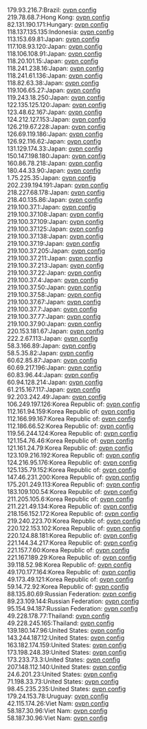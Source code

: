 179.93.216.7:Brazil: [ovpn config](vpn/179_93_216_7.ovpn)  
219.78.68.7:Hong Kong: [ovpn config](vpn/219_78_68_7.ovpn)  
82.131.190.171:Hungary: [ovpn config](vpn/82_131_190_171.ovpn)  
118.137.135.135:Indonesia: [ovpn config](vpn/118_137_135_135.ovpn)  
113.153.69.81:Japan: [ovpn config](vpn/113_153_69_81.ovpn)  
117.108.93.120:Japan: [ovpn config](vpn/117_108_93_120.ovpn)  
118.106.108.91:Japan: [ovpn config](vpn/118_106_108_91.ovpn)  
118.20.101.15:Japan: [ovpn config](vpn/118_20_101_15.ovpn)  
118.241.238.16:Japan: [ovpn config](vpn/118_241_238_16.ovpn)  
118.241.61.136:Japan: [ovpn config](vpn/118_241_61_136.ovpn)  
118.82.63.38:Japan: [ovpn config](vpn/118_82_63_38.ovpn)  
119.106.65.27:Japan: [ovpn config](vpn/119_106_65_27.ovpn)  
119.243.18.250:Japan: [ovpn config](vpn/119_243_18_250.ovpn)  
122.135.125.120:Japan: [ovpn config](vpn/122_135_125_120.ovpn)  
123.48.62.167:Japan: [ovpn config](vpn/123_48_62_167.ovpn)  
124.212.127.153:Japan: [ovpn config](vpn/124_212_127_153.ovpn)  
126.219.67.228:Japan: [ovpn config](vpn/126_219_67_228.ovpn)  
126.69.119.186:Japan: [ovpn config](vpn/126_69_119_186.ovpn)  
126.92.116.62:Japan: [ovpn config](vpn/126_92_116_62.ovpn)  
131.129.174.33:Japan: [ovpn config](vpn/131_129_174_33.ovpn)  
150.147.198.180:Japan: [ovpn config](vpn/150_147_198_180.ovpn)  
160.86.78.218:Japan: [ovpn config](vpn/160_86_78_218.ovpn)  
180.44.33.90:Japan: [ovpn config](vpn/180_44_33_90.ovpn)  
1.75.225.35:Japan: [ovpn config](vpn/1_75_225_35.ovpn)  
202.239.194.191:Japan: [ovpn config](vpn/202_239_194_191.ovpn)  
218.227.68.178:Japan: [ovpn config](vpn/218_227_68_178.ovpn)  
218.40.135.86:Japan: [ovpn config](vpn/218_40_135_86.ovpn)  
219.100.37.1:Japan: [ovpn config](vpn/219_100_37_1.ovpn)  
219.100.37.108:Japan: [ovpn config](vpn/219_100_37_108.ovpn)  
219.100.37.109:Japan: [ovpn config](vpn/219_100_37_109.ovpn)  
219.100.37.125:Japan: [ovpn config](vpn/219_100_37_125.ovpn)  
219.100.37.138:Japan: [ovpn config](vpn/219_100_37_138.ovpn)  
219.100.37.19:Japan: [ovpn config](vpn/219_100_37_19.ovpn)  
219.100.37.205:Japan: [ovpn config](vpn/219_100_37_205.ovpn)  
219.100.37.211:Japan: [ovpn config](vpn/219_100_37_211.ovpn)  
219.100.37.213:Japan: [ovpn config](vpn/219_100_37_213.ovpn)  
219.100.37.22:Japan: [ovpn config](vpn/219_100_37_22.ovpn)  
219.100.37.4:Japan: [ovpn config](vpn/219_100_37_4.ovpn)  
219.100.37.50:Japan: [ovpn config](vpn/219_100_37_50.ovpn)  
219.100.37.58:Japan: [ovpn config](vpn/219_100_37_58.ovpn)  
219.100.37.67:Japan: [ovpn config](vpn/219_100_37_67.ovpn)  
219.100.37.7:Japan: [ovpn config](vpn/219_100_37_7.ovpn)  
219.100.37.77:Japan: [ovpn config](vpn/219_100_37_77.ovpn)  
219.100.37.90:Japan: [ovpn config](vpn/219_100_37_90.ovpn)  
220.153.181.67:Japan: [ovpn config](vpn/220_153_181_67.ovpn)  
222.2.67.113:Japan: [ovpn config](vpn/222_2_67_113.ovpn)  
58.3.166.89:Japan: [ovpn config](vpn/58_3_166_89.ovpn)  
58.5.35.82:Japan: [ovpn config](vpn/58_5_35_82.ovpn)  
60.62.85.87:Japan: [ovpn config](vpn/60_62_85_87.ovpn)  
60.69.217.196:Japan: [ovpn config](vpn/60_69_217_196.ovpn)  
60.83.96.44:Japan: [ovpn config](vpn/60_83_96_44.ovpn)  
60.94.128.214:Japan: [ovpn config](vpn/60_94_128_214.ovpn)  
61.215.167.117:Japan: [ovpn config](vpn/61_215_167_117.ovpn)  
92.203.242.49:Japan: [ovpn config](vpn/92_203_242_49.ovpn)  
106.249.197.126:Korea Republic of: [ovpn config](vpn/106_249_197_126.ovpn)  
112.161.94.159:Korea Republic of: [ovpn config](vpn/112_161_94_159.ovpn)  
112.166.99.167:Korea Republic of: [ovpn config](vpn/112_166_99_167.ovpn)  
112.186.66.52:Korea Republic of: [ovpn config](vpn/112_186_66_52.ovpn)  
119.56.244.124:Korea Republic of: [ovpn config](vpn/119_56_244_124.ovpn)  
121.154.76.46:Korea Republic of: [ovpn config](vpn/121_154_76_46.ovpn)  
121.161.24.79:Korea Republic of: [ovpn config](vpn/121_161_24_79.ovpn)  
123.109.216.192:Korea Republic of: [ovpn config](vpn/123_109_216_192.ovpn)  
124.216.95.176:Korea Republic of: [ovpn config](vpn/124_216_95_176.ovpn)  
125.135.79.152:Korea Republic of: [ovpn config](vpn/125_135_79_152.ovpn)  
147.46.231.200:Korea Republic of: [ovpn config](vpn/147_46_231_200.ovpn)  
175.201.249.113:Korea Republic of: [ovpn config](vpn/175_201_249_113.ovpn)  
183.109.100.54:Korea Republic of: [ovpn config](vpn/183_109_100_54.ovpn)  
211.205.105.6:Korea Republic of: [ovpn config](vpn/211_205_105_6.ovpn)  
211.221.49.134:Korea Republic of: [ovpn config](vpn/211_221_49_134.ovpn)  
218.156.152.172:Korea Republic of: [ovpn config](vpn/218_156_152_172.ovpn)  
219.240.223.70:Korea Republic of: [ovpn config](vpn/219_240_223_70.ovpn)  
220.122.153.102:Korea Republic of: [ovpn config](vpn/220_122_153_102.ovpn)  
220.124.88.181:Korea Republic of: [ovpn config](vpn/220_124_88_181.ovpn)  
221.144.34.217:Korea Republic of: [ovpn config](vpn/221_144_34_217.ovpn)  
221.157.7.60:Korea Republic of: [ovpn config](vpn/221_157_7_60.ovpn)  
221.167.189.29:Korea Republic of: [ovpn config](vpn/221_167_189_29.ovpn)  
39.118.52.98:Korea Republic of: [ovpn config](vpn/39_118_52_98.ovpn)  
49.170.177.164:Korea Republic of: [ovpn config](vpn/49_170_177_164.ovpn)  
49.173.49.121:Korea Republic of: [ovpn config](vpn/49_173_49_121.ovpn)  
59.14.72.92:Korea Republic of: [ovpn config](vpn/59_14_72_92.ovpn)  
88.135.80.69:Russian Federation: [ovpn config](vpn/88_135_80_69.ovpn)  
89.23.109.144:Russian Federation: [ovpn config](vpn/89_23_109_144.ovpn)  
95.154.94.187:Russian Federation: [ovpn config](vpn/95_154_94_187.ovpn)  
49.228.178.77:Thailand: [ovpn config](vpn/49_228_178_77.ovpn)  
49.228.245.165:Thailand: [ovpn config](vpn/49_228_245_165.ovpn)  
139.180.147.96:United States: [ovpn config](vpn/139_180_147_96.ovpn)  
143.244.187.12:United States: [ovpn config](vpn/143_244_187_12.ovpn)  
163.182.174.159:United States: [ovpn config](vpn/163_182_174_159.ovpn)  
173.198.248.39:United States: [ovpn config](vpn/173_198_248_39.ovpn)  
173.233.73.3:United States: [ovpn config](vpn/173_233_73_3.ovpn)  
207.148.112.140:United States: [ovpn config](vpn/207_148_112_140.ovpn)  
24.6.201.23:United States: [ovpn config](vpn/24_6_201_23.ovpn)  
71.198.33.73:United States: [ovpn config](vpn/71_198_33_73.ovpn)  
98.45.235.235:United States: [ovpn config](vpn/98_45_235_235.ovpn)  
179.24.153.78:Uruguay: [ovpn config](vpn/179_24_153_78.ovpn)  
42.115.174.26:Viet Nam: [ovpn config](vpn/42_115_174_26.ovpn)  
58.187.30.96:Viet Nam: [ovpn config](vpn/58_187_30_96.ovpn)  
58.187.30.96:Viet Nam: [ovpn config](vpn/58_187_30_96.ovpn)  
